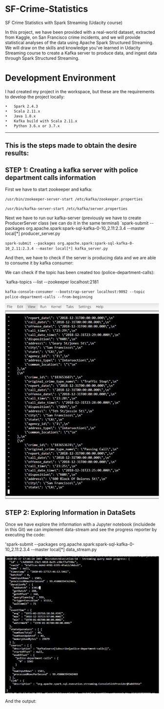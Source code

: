 # SF-Crime-Statistics
SF Crime Statistics with Spark Streaming (Udacity course)

In this project, we have been provided with a real-world dataset, extracted from Kaggle, on San Francisco crime incidents, and we will provide statistical analyses of the data using Apache Spark Structured Streaming. We will draw on the skills and knowledge you've learned in Udacity Streaming course to create a Kafka server to produce data, and ingest data through Spark Structured Streaming.

# Development Environment
I had created my project in the workspace, but these are the requirements to develop the project locally:

    •	Spark 2.4.3
    •	Scala 2.11.x
    •	Java 1.8.x
    •	Kafka build with Scala 2.11.x
    •	Python 3.6.x or 3.7.x

--------------------------------------------------------------------------------------------------
This is the steps made to obtain the desire results:
--------------------------------------------------------------------------------------------------

## STEP 1: Creating a kafka server with police department calls information
First we have to start zookeeper and kafka:

  `/usr/bin/zookeeper-server-start /etc/kafka/zookeeper.properties`
  
  `/usr/bin/kafka-server-start /etc/kafka/server.properties`


Next we have to run our kafka-server (previously we have to create ProducerServer class (we can do it in the same terminal)
  `spark-submit --packages org.apache.spark:spark-sql-kafka-0-10_2.11:2.3.4 --master local[*] producer_server.py
  
  `spark-submit --packages org.apache.spark:spark-sql-kafka-0-10_2.11:2.3.4 --master local[*] kafka_server.py`
  

And then, we have to check if the server is producing data and we are able to consume it by kafka consumer:

We can check if the topic has been created too (police-department-calls):

  `kafka-topics --list --zookeeper localhost:2181 
 
  `kafka-console-consumer --bootstrap-server localhost:9092 --topic police-department-calls --from-beginning`

![Kafka consumer output](https://github.com/patmaneg/SF-Crime-Statistics/blob/master/images/kafka-consumer.JPG?raw=true)


## STEP 2: Exploring Information in DataSets
Once we have explore the information with a Jupyter notebook (incluidede in this Git) we can implement data-stream and see the progress reporter by executing the code:

  'spark-submit --packages org.apache.spark:spark-sql-kafka-0-10_2.11:2.3.4 --master local[*] data_stream.py
 
  ![Kafka consumer output](https://github.com/patmaneg/SF-Crime-Statistics/blob/master/images/ProgressReport.JPG?raw=true)
  
And the output:





